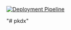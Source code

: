 [![Deployment Pipeline](https://github.com/techeca/pkdx/actions/workflows/pipeline.yml/badge.svg)](https://github.com/techeca/pkdx/actions/workflows/pipeline.yml)

"# pkdx"
